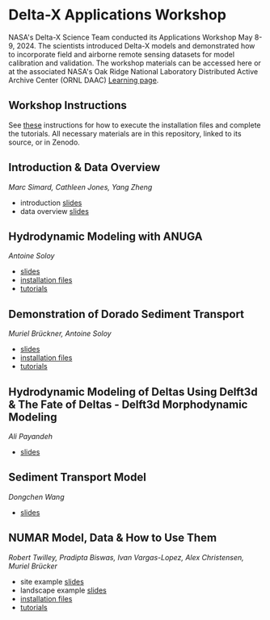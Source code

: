 # Delta-X Applications Workshop
NASA's Delta-X Science Team conducted its Applications Workshop May 8-9, 2024. The scientists introduced Delta-X models and demonstrated how to incorporate field and airborne remote sensing datasets for model calibration and validation. The workshop materials can be accessed here or at the associated NASA's Oak Ridge National Laboratory Distributed Active Archive Center (ORNL DAAC) [Learning page](https://daac.ornl.gov/resources/tutorials/2024_deltax_workshop/).

## Workshop Instructions
See [these]() instructions for how to execute the installation files and complete the tutorials. All necessary materials are in this repository, linked to its source, or in Zenodo.  

## Introduction & Data Overview
_Marc Simard, Cathleen Jones, Yang Zheng_  
* introduction [slides](slides/Introduction.pdf)
* data overview [slides](slides/DataOverview.pdf)

## Hydrodynamic Modeling with ANUGA
_Antoine Soloy_  
* [slides](slides/HydrodynamicModeling_ANUGA.pdf)
* [installation files](installation_files/anuga_dorado.yml)
* [tutorials](tutorials/1_HydrodynamicModeling_ANUGA)

## Demonstration of Dorado Sediment Transport
_Muriel Brückner, Antoine Soloy_  
* [slides](slides/SedimentTransport_Dorado.pdf)
* [installation files](installation_files/anuga_dorado.yml)
* [tutorials](tutorials/2_SedimentTransport_Dorado)

## Hydrodynamic Modeling of Deltas Using Delft3d & The Fate of Deltas - Delft3d Morphodynamic Modeling
_Ali Payandeh_  
* [slides](slides/HydrodynamicMorphodynamic_Delf3d.pdf)

## Sediment Transport Model
_Dongchen Wang_  
* [slides](slides/SedimentTransport_MATLAB.pdf)

## NUMAR Model, Data & How to Use Them
_Robert Twilley, Pradipta Biswas, Ivan Vargas-Lopez, Alex Christensen, Muriel Brücker_  
* site example [slides](slides/NUMARModel_Site.pdf)
* landscape example [slides](slides/NUMARModel_Landscape.pdf)
* [installation files](installation_files/numar.yml)
* [tutorials](tutorials/6_NUMARModel)